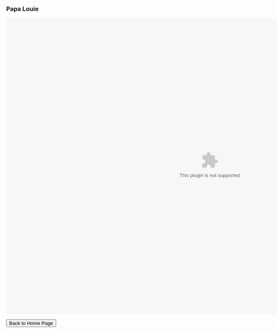 <html>
<head>
<title>Papa Louie</title>
</head>
<h3>
Papa Louie
</h3>
<p>
<embed width=1100 height=800 src="papalouie/papalouie_v2.swf">
</p>
<p>
<button onclick="window.location.href = 'index';">Back to Home Page</button>
</p>
</html>
